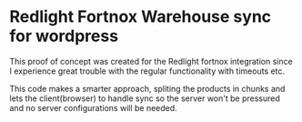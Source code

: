 
# Redlight Fortnox Warehouse sync for wordpress
This proof of concept was created for the Redlight fortnox integration since I experience great trouble with the regular functionality with timeouts etc.

This code makes a smarter approach, spliting the products in chunks and lets the client(browser) to handle sync so the server won't be pressured and no server configurations will be needed.

